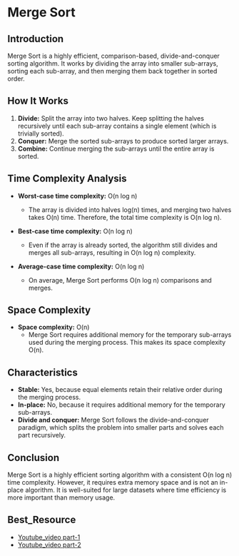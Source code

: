 # Merge Sort

## Introduction
Merge Sort is a highly efficient, comparison-based, divide-and-conquer sorting algorithm. It works by dividing the array into smaller sub-arrays, sorting each sub-array, and then merging them back together in sorted order.

## How It Works
1. **Divide:** Split the array into two halves. Keep splitting the halves recursively until each sub-array contains a single element (which is trivially sorted).
2. **Conquer:** Merge the sorted sub-arrays to produce sorted larger arrays.
3. **Combine:** Continue merging the sub-arrays until the entire array is sorted.


## Time Complexity Analysis

- **Worst-case time complexity:** O(n log n)  
  - The array is divided into halves log(n) times, and merging two halves takes O(n) time. Therefore, the total time complexity is O(n log n).

- **Best-case time complexity:** O(n log n)  
  - Even if the array is already sorted, the algorithm still divides and merges all sub-arrays, resulting in O(n log n) complexity.

- **Average-case time complexity:** O(n log n)  
  - On average, Merge Sort performs O(n log n) comparisons and merges.

## Space Complexity

- **Space complexity:** O(n)  
  - Merge Sort requires additional memory for the temporary sub-arrays used during the merging process. This makes its space complexity O(n).

## Characteristics

- **Stable:** Yes, because equal elements retain their relative order during the merging process.
- **In-place:** No, because it requires additional memory for the temporary sub-arrays.
- **Divide and conquer:** Merge Sort follows the divide-and-conquer paradigm, which splits the problem into smaller parts and solves each part recursively.

## Conclusion
Merge Sort is a highly efficient sorting algorithm with a consistent O(n log n) time complexity. However, it requires extra memory space and is not an in-place algorithm. It is well-suited for large datasets where time efficiency is more important than memory usage.

## Best_Resource
- [Youtube_video part-1](https://youtu.be/TzeBrDU-JaY?si=vjE6OajeBVkwOsf0)
- [Youtube_video part-2](https://youtu.be/0nlPxaC2lTw?si=p08_O0cYvdhQ_k5X)
